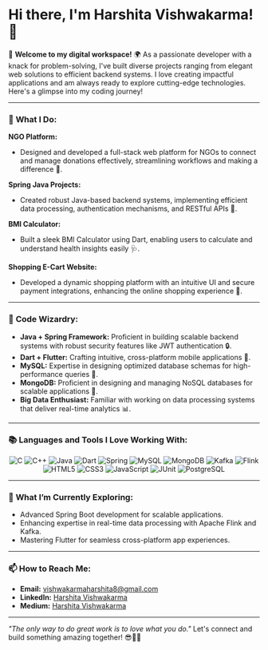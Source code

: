 # Hi there, I'm Harshita Vishwakarma! 👋  

🌟 **Welcome to my digital workspace!** 🌍 As a passionate developer with a knack for problem-solving, I've built diverse projects ranging from elegant web solutions to efficient backend systems. I love creating impactful applications and am always ready to explore cutting-edge technologies. Here's a glimpse into my coding journey!  

---

### 🚀 **What I Do:**  

**NGO Platform:**  
- Designed and developed a full-stack web platform for NGOs to connect and manage donations effectively, streamlining workflows and making a difference 🌟.  

**Spring Java Projects:**  
- Created robust Java-based backend systems, implementing efficient data processing, authentication mechanisms, and RESTful APIs 🚀.  

**BMI Calculator:**  
- Built a sleek BMI Calculator using Dart, enabling users to calculate and understand health insights easily 🩺.  

**Shopping E-Cart Website:**  
- Developed a dynamic shopping platform with an intuitive UI and secure payment integrations, enhancing the online shopping experience 🛒.  

---

### 🧠 **Code Wizardry:**  
- **Java + Spring Framework:** Proficient in building scalable backend systems with robust security features like JWT authentication 🔒.  
- **Dart + Flutter:** Crafting intuitive, cross-platform mobile applications 📱.  
- **MySQL:** Expertise in designing optimized database schemas for high-performance queries 💾.
- **MongoDB:** Proficient in designing and managing NoSQL databases for scalable applications 💾.  
- **Big Data Enthusiast:** Familiar with working on data processing systems that deliver real-time analytics 📊.  

---

### 📚 **Languages and Tools I Love Working With:**  

<p align="center">
  <img src="https://img.shields.io/badge/C-A8B9CC?style=for-the-badge&logo=c&logoColor=white" alt="C"/>
  <img src="https://img.shields.io/badge/C%2B%2B-00599C?style=for-the-badge&logo=cplusplus&logoColor=white" alt="C++"/>
  <img src="https://img.shields.io/badge/Java-ED8B00?style=for-the-badge&logo=java&logoColor=white" alt="Java"/>
  <img src="https://img.shields.io/badge/Dart-0175C2?style=for-the-badge&logo=dart&logoColor=white" alt="Dart"/>
  <img src="https://img.shields.io/badge/Spring-6DB33F?style=for-the-badge&logo=spring&logoColor=white" alt="Spring"/>
  <img src="https://img.shields.io/badge/MySQL-4479A1?style=for-the-badge&logo=mysql&logoColor=white" alt="MySQL"/>
  <img src="https://img.shields.io/badge/MongoDB-47A248?style=for-the-badge&logo=mongodb&logoColor=white" alt="MongoDB"/>
  <img src="https://img.shields.io/badge/Kafka-231F20?style=for-the-badge&logo=apache-kafka&logoColor=white" alt="Kafka"/>
  <img src="https://img.shields.io/badge/Flink-E6526F?style=for-the-badge&logo=apache-flink&logoColor=white" alt="Flink"/>
  <img src="https://img.shields.io/badge/HTML5-E34F26?style=for-the-badge&logo=html5&logoColor=white" alt="HTML5"/>
  <img src="https://img.shields.io/badge/CSS3-1572B6?style=for-the-badge&logo=css3&logoColor=white" alt="CSS3"/>
  <img src="https://img.shields.io/badge/JavaScript-F7DF1E?style=for-the-badge&logo=javascript&logoColor=black" alt="JavaScript"/>
  <img src="https://img.shields.io/badge/JUnit-25A162?style=for-the-badge&logo=junit&logoColor=white" alt="JUnit"/>
  <img src="https://img.shields.io/badge/PostgreSQL-336791?style=for-the-badge&logo=postgresql&logoColor=white" alt="PostgreSQL"/>
</p>

---

### 🌱 **What I’m Currently Exploring:**  
- Advanced Spring Boot development for scalable applications.  
- Enhancing expertise in real-time data processing with Apache Flink and Kafka.  
- Mastering Flutter for seamless cross-platform app experiences.  

---

### 📫 **How to Reach Me:**  
- **Email:** [vishwakarmaharshita8@gmail.com](mailto:vishwakarmaharshita8@gmail.com)
- **LinkedIn:** [Harshita Vishwakarma](https://www.linkedin.com/in/harshita-vishwakarma-0a664b1b6/)
- **Medium:** [Harshita Vishwakarma](https://medium.com/@vishwakarmaharshita8)

---

_"The only way to do great work is to love what you do."_ Let's connect and build something amazing together! 😎👩‍💻  
